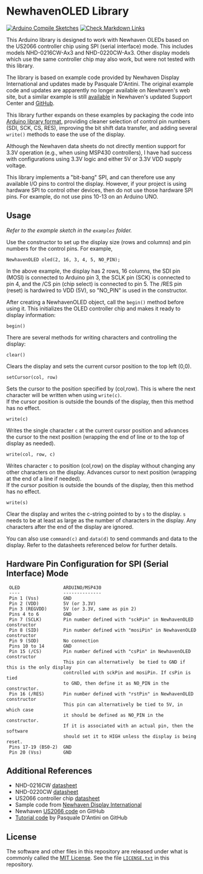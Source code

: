 # NewhavenOLED Library

[![Arduino Compile Sketches](https://github.com/Andy4495/NewhavenOLED/actions/workflows/arduino-compile-sketches.yml/badge.svg)](https://github.com/Andy4495/NewhavenOLED/actions/workflows/arduino-compile-sketches.yml)
[![Check Markdown Links](https://github.com/Andy4495/NewhavenOLED/actions/workflows/CheckMarkdownLinks.yml/badge.svg)](https://github.com/Andy4495/NewhavenOLED/actions/workflows/CheckMarkdownLinks.yml)

This Arduino library is designed to work with Newhaven OLEDs based on the US2066 controller chip using SPI (serial interface) mode. This includes models NHD-0216CW-Ax3 and NHD-0220CW-Ax3. Other display models which use the same controller chip may also work, but were not tested with this library.

The library is based on example code provided by Newhaven Display International and updates made by Pasquale D'Antini. The original example code and updates are apparently no longer available on Newhaven's web site, but a similar example is still [available][1] in Newhaven's updated Support Center and [GitHub][6].

This library further expands on these examples by packaging the code into [Arduino library format][7], providing cleaner selection of control pin numbers (SDI, SCK, CS, RES), improving the bit shift data transfer, and adding several `write()` methods to ease the use of the display.

Although the Newhaven data sheets do not directly mention support for 3.3V operation (e.g., when using MSP430 controllers), I have had success with configurations using 3.3V logic and either 5V or 3.3V VDD supply voltage.

This library implements a "bit-bang" SPI, and can therefore use any available I/O pins to control the display. However, if your project is using hardware SPI to control other devices, then do not use those hardware SPI pins. For example, do not use pins 10-13 on an Arduino UNO.

## Usage

*Refer to the example sketch in the `examples` folder.*

Use the constructor to set up the display size (rows and columns) and pin numbers for the control pins. For example,

    NewhavenOLED oled(2, 16, 3, 4, 5, NO_PIN);

In the above example, the display has 2 rows, 16 columns, the SDI pin (MOSI) is connected to Arduino pin 3, the SCLK pin (SCK) is connected to pin 4, and the /CS pin (chip select) is connected to  pin 5. The /RES pin (reset) is hardwired to VDD (5V), so "NO_PIN" is used in the constructor.

After creating a NewhavenOLED object, call the `begin()` method before using it. This initializes the OLED controller chip and makes it ready to display information:

    begin()

There are several methods for writing characters and controlling the display:

    clear()

Clears the display and sets the current cursor position to the top left (0,0).

    setCursor(col, row)

Sets the cursor to the position specified by (col,row). This is where the next character will be written when using `write(c)`.  
If the cursor position is outside the bounds of the display, then this method has no effect.

    write(c)

Writes the single character `c` at the current cursor position and advances the cursor to the next position (wrapping the end of line or to the top of display as needed).

    write(col, row, c)

Writes character `c` to position (col,row) on the display without changing any other characters on the display. Advances cursor to next position (wrapping at the end of a line if needed).  
If the cursor position is outside the bounds of the display, then this method has no effect.

    write(s)

Clear the display and writes the c-string pointed to by `s` to the display. `s` needs to be at least as large as the number of characters in the display. Any characters after the end of the display are ignored.

You can also use `command(c)` and `data(d)` to send commands and data to the display. Refer to the datasheets referenced below for further details.

## Hardware Pin Configuration for SPI (Serial Interface) Mode

     OLED                ARDUINO/MSP430
     ----                --------------
     Pin 1 (Vss)         GND
     Pin 2 (VDD)         5V (or 3.3V)
     Pin 3 (REGVDD)      5V (or 3.3V, same as pin 2)
     Pins 4 to 6         GND
     Pin 7 (SCLK)        Pin number defined with "sckPin" in NewhavenOLED constructor
     Pin 8 (SID)         Pin number defined with "mosiPin" in NewhavenOLED constructor
     Pin 9 (SOD)         No connection
     Pins 10 to 14       GND
     Pin 15 (/CS)        Pin number defined with "csPin" in NewhavenOLED constructor
                         This pin can alternatively  be tied to GND if this is the only display
                         controlled with sckPin and mosiPin. If csPin is tied
                         to GND, then define it as NO_PIN in the constructor.
     Pin 16 (/RES)       Pin number defined with "rstPin" in NewhavenOLED constructor
                         This pin can alternatively be tied to 5V, in which case
                         it should be defined as NO_PIN in the constructor.
                         If it is associated with an actual pin, then the software
                         should set it to HIGH unless the display is being reset.
     Pins 17-19 (BS0-2)  GND     
     Pin 20 (Vss)        GND     

## Additional References

+ NHD-0216CW [datasheet][3]
+ NHD-0220CW [datasheet][4]
+ US2066 controller chip [datasheet][8]
+ Sample code from [Newhaven Display International][1]
+ Newhaven [US2066 code][5] on GitHub
+ [Tutorial code][6] by Pasquale D'Antini on GitHub

## License

The software and other files in this repository are released under what is commonly called the [MIT License][100]. See the file [`LICENSE.txt`][101] in this repository.

[1]: https://support.newhavendisplay.com/hc/en-us/articles/4413876825111
[3]: https://newhavendisplay.com/content/specs/NHD-0216CW-AB3.pdf
[4]: https://newhavendisplay.com/content/specs/NHD-0220CW-AB3.pdf
[5]: https://github.com/NewhavenDisplay/NHD_US2066
[6]: https://github.com/oldmaker/hello-world
[7]: https://arduino.github.io/arduino-cli/0.21/library-specification/
[8]: https://support.newhavendisplay.com/hc/en-us/articles/4414485495703
[100]: https://choosealicense.com/licenses/mit/
[101]: ./LICENSE.txt
[//]: # ([200]: https://github.com/Andy4495/NewhavenOLED)

[//]: # (Dead link from older version of README: original location of sample code https://newhavendisplay.com/app_notes.html)
[//]: # (Dead link to old forum location with updated example code previously reference [2]: https://www.newhavendisplay.com/NHD_forum/index.php?topic=914.0)
